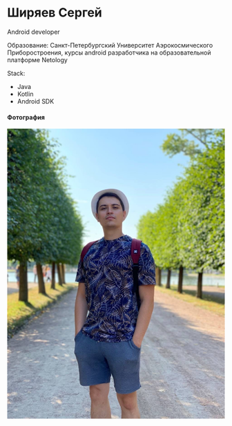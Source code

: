 # Ширяев Сергей

<p>Android developer</p>
<p>Образование: Санкт-Петербургский Университет Аэрокосмического Приборостроения,
курсы android разработчика на образовательной платформе Netology</p>

Stack:
* Java
* Kotlin
* Android SDK

#### Фотография
![](img/this_is_me.jpg)